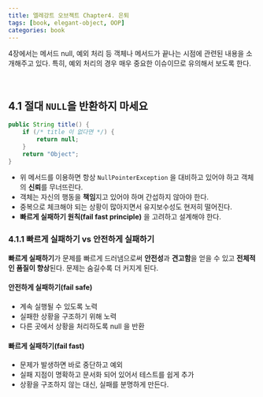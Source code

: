```yaml
---
title: 엘레강트 오브젝트 Chapter4. 은퇴
tags: [book, elegant-object, OOP]
categories: book
---
```


4장에서는 메서드 null, 예외 처리 등 객체나 메서드가 끝나는 시점에 관련된 내용을 소개해주고 있다.
특히, 예외 처리의 경우 매우 중요한 이슈이므로 유의해서 보도록 한다.


<!--more-->
<br>

## 4.1 절대 `NULL`을 반환하지 마세요

```java 
public String title() {
    if (/* title 이 없다면 */) {
        return null;
    }
    return "Object";
}
```

- 위 메서드를 이용하면 항상 `NullPointerException` 을 대비하고 있어야 하고 객체의 **신뢰**를 무너뜨린다.
- 객체는 자신의 행동을 **책임**지고 있어야 하며 간섭하지 않아야 한다.
- 중복으로 체크해야 되는 상황이 많아지면서 유지보수성도 현저히 떨어진다.
- **빠르게 실패하기 원칙(fail fast principle)** 을 고려하고 설계해야 한다.


### 4.1.1 빠르게 실패하기 vs 안전하게 실패하기

**빠르게 실패하기**가 문제를 빠르게 드러냄으로써 **안전성**과 **견고함**을 얻을 수 있고 **전체적인 품질이 향상**된다.
문제는 숨길수록 더 커지게 된다.

#### 안전하게 실패하기(fail safe)
  - 계속 실행될 수 있도록 노력
  - 실패한 상황을 구조하기 위해 노력
  - 다른 곳에서 상황을 처리하도록 null 을 반환
  
#### 빠르게 실패하기(fail fast)
  - 문제가 발생하면 바로 중단하고 예외
  - 실패 지점이 명확하고 문서화 되어 있어서 테스트를 쉽게 추가
  - 상황을 구조하지 않는 대신, 실패를 분명하게 만든다.
